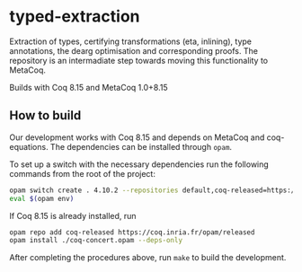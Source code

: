 # typed-extraction

Extraction of types, certifying transformations (eta, inlining), type annotations, the dearg optimisation and corresponding proofs.
The repository is an intermadiate step towards moving this functionality to MetaCoq.

Builds with Coq 8.15 and MetaCoq 1.0+8.15

## How to build

Our development works with Coq 8.15 and depends on MetaCoq and coq-equations.
The dependencies can be installed through `opam`.

To set up a switch with the necessary dependencies run the following commands from the root of the project:

```bash
opam switch create . 4.10.2 --repositories default,coq-released=https://coq.inria.fr/opam/released --deps-only
eval $(opam env)
```

If Coq 8.15 is already installed, run

```bash
opam repo add coq-released https://coq.inria.fr/opam/released
opam install ./coq-concert.opam --deps-only
```

After completing the procedures above, run `make` to build the development.
